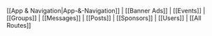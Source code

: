 [[App & Navigation|App-&-Navigation]]
 | [[Banner Ads]]
 | [[Events]]
 | [[Groups]]
 | [[Messages]]
 | [[Posts]]
 | [[Sponsors]]
 | [[Users]]
 | [[All Routes]]